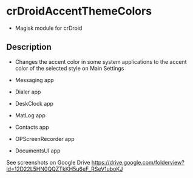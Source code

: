 # crDroidAccentThemeColors
- Magisk module for crDroid

## Description
- Changes the accent color in some system applications to the accent color of the selected style on Main Settings

- Messaging app
- Dialer app
- DeskClock app
- MatLog app
- Contacts app
- OPScreenRecorder app
- DocumentsUI app

See screenshots on Google Drive https://drive.google.com/folderview?id=12D22L5HN0QQZTkKH5u6eF_RSeV1uboKJ
